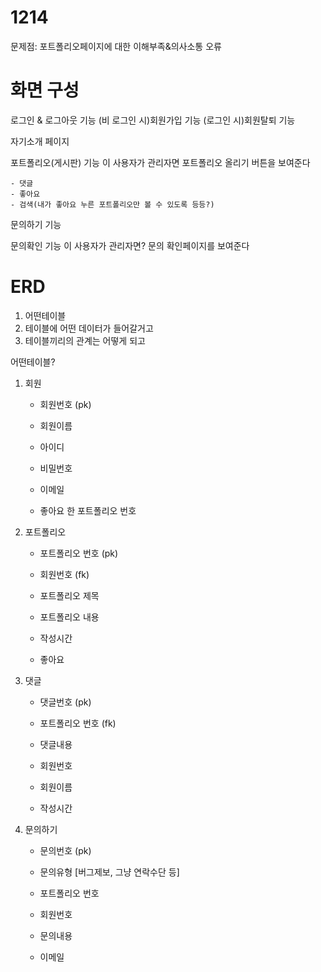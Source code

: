 # 1214 

문제점: 포트폴리오페이지에 대한 이해부족&의사소통 오류 

# 화면 구성 

로그인 & 로그아웃 기능 
(비 로그인 시)회원가입 기능
(로그인 시)회원탈퇴 기능

자기소개 페이지 

포트폴리오(게시판) 기능 
이 사용자가 관리자면 포트폴리오 올리기 버튼을 보여준다

	- 댓글
	- 좋아요 
	- 검색(내가 좋아요 누른 포트폴리오만 볼 수 있도록 등등?)


문의하기 기능

문의확인 기능 
이 사용자가 관리자면? 문의 확인페이지를 보여준다 

# ERD 

1. 어떤테이블
2. 테이블에 어떤 데이터가 들어갈거고
3. 테이블끼리의 관계는 어떻게 되고

어떤테이블? 

1. 회원 
    - 회원번호 (pk)

    - 회원이름 
    - 아이디 
    - 비밀번호 
    - 이메일 
    - 좋아요 한 포트폴리오 번호  

2. 포트폴리오 
    - 포트폴리오 번호 (pk) 
    - 회원번호 (fk) 

    - 포트폴리오 제목  
    - 포트폴리오 내용 
    - 작성시간 
    - 좋아요 
    
    
3. 댓글 
    - 댓글번호 (pk)
    - 포트폴리오 번호 (fk)

    - 댓글내용
    - 회원번호 
    - 회원이름 
    - 작성시간 

4. 문의하기 
    - 문의번호 (pk)

    - 문의유형 [버그제보, 그냥 연락수단 등]
    - 포트폴리오 번호 
    - 회원번호  
    - 문의내용 
    - 이메일 

# 
    
    